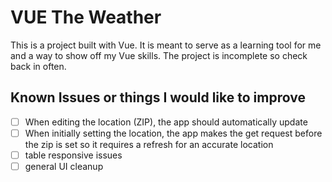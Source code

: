 # VUE The Weather

This is a project built with Vue. It is meant to serve as a learning tool for me and a way to show off my Vue skills. The project is incomplete so check back in often.

## Known Issues or things I would like to improve
- [ ] When editing the location (ZIP), the app should automatically update
- [ ] When initially setting the location, the app makes the get request before the zip is set so it requires a refresh for an accurate location
- [ ] table responsive issues
- [ ] general UI cleanup 